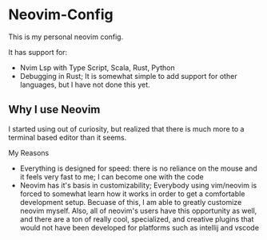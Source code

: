 # Neovim-Config
This is my personal neovim config.

It has support for:
- Nvim Lsp with Type Script, Scala, Rust, Python
- Debugging in Rust; It is somewhat simple to add support for other languages, but I have not done this yet.

## Why I use Neovim
I started using out of curiosity, but realized that there is much more to a terminal based editor than it seems. 

My Reasons
- Everything is designed for speed: there is no reliance on the mouse and it feels very fast to me; I can become one with the code
- Neovim has it's basis in customizability; Everybody using vim/neovim is forced to somewhat learn how it works in order to get a comfortable development setup. Becuase of this, I am able to greatly customize neovim myself. Also, all of neovim's users have this opportunity as well, and there are a ton of really cool, specialized, and creative plugins that would not have been developed for platforms such as intellij and vscode
